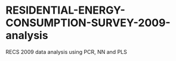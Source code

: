 # RESIDENTIAL-ENERGY-CONSUMPTION-SURVEY-2009-analysis
RECS 2009 data analysis using PCR, NN and PLS
